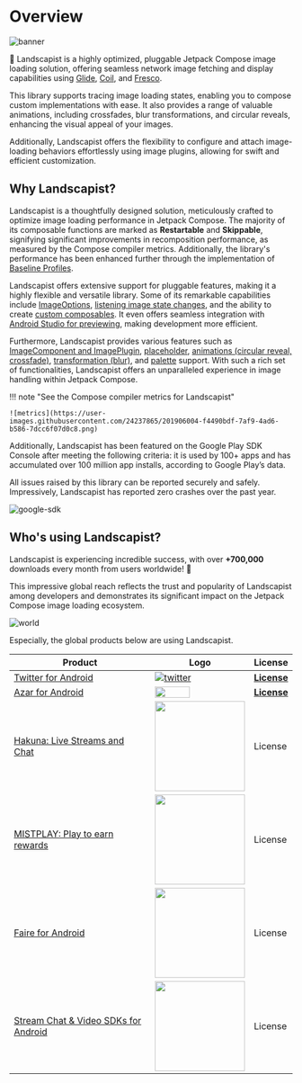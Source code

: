 # Overview

![banner](https://user-images.githubusercontent.com/24237865/127760344-bb042fe8-23e1-4014-b208-b7b549d32086.png)

🌻 Landscapist is a highly optimized, pluggable Jetpack Compose image loading solution, offering seamless network image fetching and display capabilities using [Glide](https://github.com/bumptech/glide), [Coil](https://github.com/coil-kt/coil), and [Fresco](https://github.com/facebook/fresco). 

This library supports tracing image loading states, enabling you to compose custom implementations with ease. It also provides a range of valuable animations, including crossfades, blur transformations, and circular reveals, enhancing the visual appeal of your images. 

Additionally, Landscapist offers the flexibility to configure and attach image-loading behaviors effortlessly using image plugins, allowing for swift and efficient customization. 

## Why Landscapist?

Landscapist is a thoughtfully designed solution, meticulously crafted to optimize image loading performance in Jetpack Compose. The majority of its composable functions are marked as **Restartable** and **Skippable**, signifying significant improvements in recomposition performance, as measured by the Compose compiler metrics. Additionally, the library's performance has been enhanced further through the implementation of [Baseline Profiles](https://android-developers.googleblog.com/2022/01/improving-app-performance-with-baseline.html).

Landscapist offers extensive support for pluggable features, making it a highly flexible and versatile library. Some of its remarkable capabilities include [ImageOptions](https://github.com/skydoves/landscapist#imageoptions),  [listening image state changes](https://github.com/skydoves/landscapist#listening-image-state-changes), and the ability to create [custom composables](https://github.com/skydoves/landscapist#custom-composables). It even offers seamless integration with [Android Studio for previewing](https://github.com/skydoves/landscapist#preview-on-android-studio), making development more efficient.

Furthermore, Landscapist provides various features such as [ImageComponent and ImagePlugin](https://github.com/skydoves/landscapist#imagecomponent-and-imageplugin), [placeholder](https://github.com/skydoves/landscapist#placeholder), [animations (circular reveal, crossfade)](https://github.com/skydoves/landscapist#animation), [transformation (blur)](https://github.com/skydoves/landscapist#transformation), and [palette](https://github.com/skydoves/landscapist#palette) support. With such a rich set of functionalities, Landscapist offers an unparalleled experience in image handling within Jetpack Compose.

!!! note "See the Compose compiler metrics for Landscapist"
    
    ![metrics](https://user-images.githubusercontent.com/24237865/201906004-f4490bdf-7af9-4ad6-b586-7dcc6f07d0c8.png)

Additionally, Landscapist has been featured on the Google Play SDK Console after meeting the following criteria: it is used by 100+ apps and has accumulated over 100 million app installs, according to Google Play’s data.

All issues raised by this library can be reported securely and safely. Impressively, Landscapist has reported zero crashes over the past year.

![google-sdk](https://github.com/user-attachments/assets/8facc043-9a5b-4c62-ae79-314619f5c761)

## Who's using Landscapist?

Landscapist is experiencing incredible success, with over **+700,000** downloads every month from users worldwide! 🚀 

This impressive global reach reflects the trust and popularity of Landscapist among developers and demonstrates its significant impact on the Jetpack Compose image loading ecosystem.

![world](https://user-images.githubusercontent.com/24237865/196018576-a9c87534-81a2-4618-8519-0024b67964bf.png)

Especially, the global products below are using Landscapist.

| Product                                                                                                 | Logo                                                                                                                                                                                                                                                                                                                                                                                                                                                         | License                                                                                                               |
|---------------------------------------------------------------------------------------------------------|--------------------------------------------------------------------------------------------------------------------------------------------------------------------------------------------------------------------------------------------------------------------------------------------------------------------------------------------------------------------------------------------------------------------------------------------------------------|-----------------------------------------------------------------------------------------------------------------------|
| [Twitter for Android](https://play.google.com/store/apps/details?id=com.twitter.android)                | [![twitter](https://user-images.githubusercontent.com/24237865/125583182-9527dd48-433e-4e17-ae52-3f2bb544a847.jpg)](https://play.google.com/store/apps/details?id=com.twitter.android)                                                                                                                                                                                                                                                                       | **[License](https://user-images.githubusercontent.com/24237865/125583736-f0ffa76f-8f87-433b-a9fd-192231dc5e63.jpg)**  |
| [Azar for Android](https://play.google.com/store/apps/details?id=com.azarlive.android)                  | <img src="https://user-images.githubusercontent.com/24237865/155271118-2bbd5087-58b3-4360-a545-8fe4fc42efc8.jpg" width="62%" />                                                                                                                                                                                                                                                                                                                              | **[License](https://user-images.githubusercontent.com/24237865/155270807-5edcab23-2690-4c05-a068-885ee5558b25.jpeg)** |
| [Hakuna: Live Streams and Chat](https://play.google.com/store/apps/details?id=com.movefastcompany.bora) | <img src="https://user-images.githubusercontent.com/24237865/218469230-64747182-cda3-443c-b90f-b43728d63ffa.png" width="160px" />                                                                                                                                                                                                                                                                                                                            | License                                                                                                               |
| [MISTPLAY: Play to earn rewards](https://play.google.com/store/apps/details?id=com.mistplay.mistplay)   | <img src="https://github.com/skydoves/landscapist/assets/24237865/0693b2f6-174d-45cb-a84e-79e9839348db" width="160px" />                                                                                                                                                                                                                                                                                                                                     | License                                                                                                               |
| [Faire for Android](https://play.google.com/store/apps/details?id=com.faire.retailer&hl=en_CA&gl=US)    | <img src="https://user-images.githubusercontent.com/24237865/158280614-2740e38d-ca47-49f8-a493-3eb98d7e6b27.png" width="160px" />                                                                                                                                                                                                                                                                                                                            | License                                                                                                               |
| [Stream Chat & Video SDKs for Android](https://getstream.io/chat/sdk/android/)                          | <img src="https://github-production-user-asset-6210df.s3.amazonaws.com/24237865/340950946-205c9b9c-5665-423e-9ae0-49eab5c58829.png?X-Amz-Algorithm=AWS4-HMAC-SHA256&X-Amz-Credential=AKIAVCODYLSA53PQK4ZA%2F20240619%2Fus-east-1%2Fs3%2Faws4_request&X-Amz-Date=20240619T063711Z&X-Amz-Expires=300&X-Amz-Signature=ba7f4473d36cfe7ec27a3a0c902202844e04884716a303e280a5b416c7041a21&X-Amz-SignedHeaders=host&actor_id=0&key_id=0&repo_id=0" width="160px" /> | License                                                                                                               |

